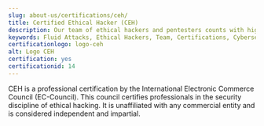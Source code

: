 ```yaml
---
slug: about-us/certifications/ceh/
title: Certified Ethical Hacker (CEH)
description: Our team of ethical hackers and pentesters counts with high certifications related to cybersecurity information.
keywords: Fluid Attacks, Ethical Hackers, Team, Certifications, Cybersecurity, Pentesters, Whitehat Hackers
certificationlogo: logo-ceh
alt: Logo CEH
certification: yes
certificationid: 14
---
```


CEH is a professional certification by the International Electronic
Commerce Council (EC-Council). This council certifies professionals in
the security discipline of ethical hacking. It is unaffiliated with any
commercial entity and is considered independent and impartial.
